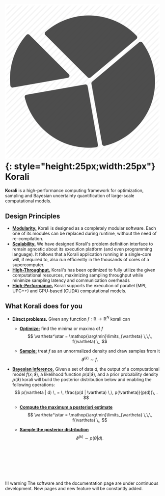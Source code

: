 # ![](templogo.png){: style="height:25px;width:25px"} Korali

**Korali** is a high-performance computing framework for optimization, sampling and Bayesian uncertainty quantification of large-scale computational models.

## Design Principles

  - [**Modularity.**](usage/introduction.md) Korali is designed as a completely modular software. Each one of its modules can be replaced during runtime, without the need of re-compilation.
  - [**Scalability.**](usage/conduits/sequential.md) We have designed Korali's problem definition interface to remain agnostic about its execution platform (and even programming language). It follows that a Korali application running in a single-core will, if required to, also run efficiently in the thousands of cores of a supercomputer.
  - [**High-Throughput.**](usage/conduits/upcxx.md) Korali's has been optimized to fully utilize the given computational resources, maximizing sampling throughput while minimize sampling latency and communication overheads
  - [**High-Performance.**](usage/conduits/upcxx.md) Korali supports the execution of parallel (MPI, UPC++) and GPU-based (CUDA) computational models.

## What Korali does for you

  - [**Direct problems.**](tutorials/direct/direct.md) Given any function $f:\mathbb{R}\rightarrow\mathbb{R}^N$ korali can
    - [**Optimize:**](tutorials/direct/direct.md#optimize) find the minima or maxima of $f$
    $$
	\vartheta^\star = \mathop{\arg\min}\limits_{\vartheta}  \,\,\, f(\vartheta) \,,
	$$

	- [**Sample:**](tutorials/direct/direct.md#sample) treat $f$ as an unnormalized density and draw samples from it
	$$
	\vartheta^{(k)} \sim f.
	$$  
	
  - [**Bayesian Inference.**](tutorials/bayesian/bayesian.md) Given a set of data $d$, the output of a computational model $f(x;\vartheta)$, a likelihood function $p(d|\vartheta)$,  and a prior probability density $p(\vartheta)$ korali will build
the posterior distribution below and enabling the following operations:
    $$
	p(\vartheta | d) \, = \, \frac{p(d | \vartheta) \,\, p(\vartheta)}{p(d)}\, .
	$$

    - [**Compute the maximum a posteriori estimate**](tutorials/bayesian/bayesian.md#optimize)
    $$
    \vartheta^\star = \mathop{\arg\min}\limits_{\vartheta}  \,\,\, f(\vartheta) \,,
    $$

    - [**Sample the posterior distribution**](tutorials/bayesian/bayesian.md#sample)
    $$
	\vartheta^{(k)} \sim p(\theta | d).
    $$
	

<br><br><br><br><br><br>

!!! warning
    The software and the documentation page are under continuous development. New pages and new feature will be constantly added.
